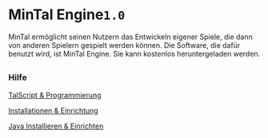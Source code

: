 
# MinTal Engine`1.0`

MinTal ermöglicht seinen Nutzern das Entwickeln eigener Spiele, die dann von anderen Spielern gespielt werden können. Die Software, die dafür benutzt wird, ist MinTal Engine. Sie kann kostenlos heruntergeladen werden.

## 
### Hilfe
[TalScript & Programmierung]()

[Installationen & Einrichtung]()

[Java Installieren & Einrichten]()

